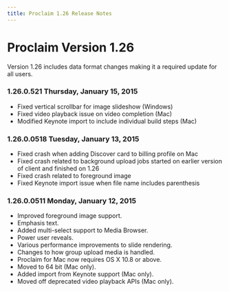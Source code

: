```yaml
---
title: Proclaim 1.26 Release Notes
---
```


# Proclaim Version 1.26

Version 1.26 includes data format changes making it a required update for all users.

### 1.26.0.521 Thursday, January 15, 2015
* Fixed vertical scrollbar for image slideshow (Windows)
* Fixed video playback issue on video completion (Mac)
* Modified Keynote import to include individual build steps (Mac)

### 1.26.0.0518 Tuesday, January 13, 2015
* Fixed crash when adding Discover card to billing profile on Mac
* Fixed crash related to background upload jobs started on earlier version of client and finished on 1.26
* Fixed crash related to foreground image
* Fixed Keynote import issue when file name includes parenthesis

### 1.26.0.0511 Monday, January 12, 2015
* Improved foreground image support.
* Emphasis text.
* Added multi-select support to Media Browser.
* Power user reveals.
* Various performance improvements to slide rendering.
* Changes to how group upload media is handled.
* Proclaim for Mac now requires OS X 10.8 or above.
* Moved to 64 bit (Mac only).
* Added import from Keynote support (Mac only).
* Moved off deprecated video playback APIs (Mac only).
